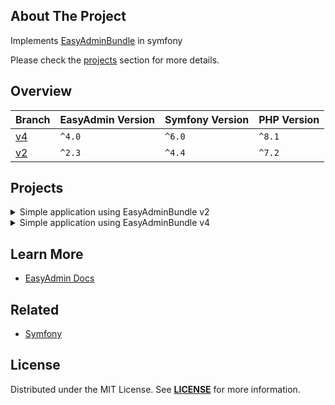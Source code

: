 ## About The Project
Implements [EasyAdminBundle][easy_admin_github] in symfony

Please check the [projects](#projects) section for more details.

## Overview
| Branch   | EasyAdmin Version | Symfony Version | PHP Version |
|----------|-------------------|-----------------|-------------|
| [v4][v4] | `^4.0`            | `^6.0`          | `^8.1`      | 
| [v2][v2] | `^2.3`            | `^4.4`          | `^7.2`      |


## Projects

<details><summary>Simple application using EasyAdminBundle v2 </summary>  
<p>  

<img
src="url"
alt="xx"
width="50%"
/>

**Code:** https://github.com/habibun/easy-admin-bundle/tree/v2
**Resources:**
- ~
  <br/>


#### Installation
```bash
git clone git@github.com:habibun/easy-admin-bundle.git
cd easy-admin-bundle
git checkout v2
symfony composer install
```

</p>
</details>

<details><summary>Simple application using EasyAdminBundle v4 </summary>  
<p>  

<img
src="url"
alt="xx"
width="50%"
/>

**Code:** https://github.com/habibun/easy-admin-bundle/tree/v4
**Resources:**
- ~
  <br/>


#### Installation
```bash
git clone git@github.com:habibun/easy-admin-bundle.git
cd easy-admin-bundle
git checkout v4
symfony composer install
```

</p>
</details>

## Learn More
- [EasyAdmin Docs][easy_admin_docs]


## Related
- [Symfony](https://github.com/habibun/symfony)


## License
Distributed under the MIT License. See **[LICENSE][license]** for more information.


[//]: # (Links)
[license]: https://github.com/habibun/symfony-api-platform/blob/main/LICENSE
[symfony_website]: https://symfony.com/

[easy_admin_github]: https://github.com/EasyCorp/EasyAdminBundle
[easy_admin_docs]: https://symfony.com/bundles/EasyAdminBundle/current/index.html

[v4]: https://github.com/habibun/easy-admin-bundle/tree/v4
[v4_tt]: https://github.com/habibun/symfony-api-platform/tree/v2 "xx"

[v2]: https://github.com/habibun/easy-admin-bundle/tree/v2
[v2_tt]: https://github.com/habibun/symfony-api-platform/tree/v2 "xx"
